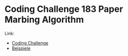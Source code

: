 # Coding Challenge 183 Paper Marbing Algorithm

Link:
- [Coding Challenge](https://www.youtube.com/watch?v=p7IGZTjC008)
- [Beispiele](https://thecodingtrain.com/challenges/183-mathematical-marbling)